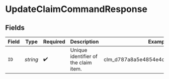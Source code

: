 # UpdateClaimCommandResponse


## Fields

| Field                                | Type                                 | Required                             | Description                          | Example                              |
| ------------------------------------ | ------------------------------------ | ------------------------------------ | ------------------------------------ | ------------------------------------ |
| `ID`                                 | *string*                             | :heavy_check_mark:                   | Unique identifier of the claim item. | clm_d787a8a5e4854e4da6594cea311e0df7 |